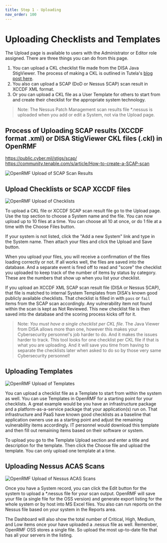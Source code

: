 ```yaml
---
title: Step 1 - Uploading
nav_order: 100
---
```


# Uploading Checklists and Templates

The Upload page is available to users with the Administrator or Editor role assigned. There are three things you can do from this page.  

1. You can upload a CKL checklist file made from the DISA Java StigViewer. The process of making a CKL is outlined in Tutela's [blog post here](https://medium.com/@dgould_43957/how-to-use-disa-stig-viewer-tool-907358d17cea). 
2. You also can upload a SCAP (DoD or Nessus SCAP) scan result in XCCDF XML format. 
3. Or you can upload a CKL file as a User Template for others to start from and create their checklist for the appropriate system technology. 

> Note: The Nessus Patch Management scan results file *.nessus is uploaded when you add or edit a System, not via the Upload page. 

## Process of Uploading SCAP results (XCCDF format .xml) or DISA StigViewer CKL files (.ckl) in OpenRMF
https://public.cyber.mil/stigs/scap/
https://community.tenable.com/s/article/How-to-create-a-SCAP-scan

![OpenRMF Upload of SCAP Scan Results](/assets/OpenRMF-SCAP-Process.png)

## Upload Checklists or SCAP XCCDF files
![OpenRMF Upload of Checklists](/assets/upload-checklist-xccdf.png)

To upload a CKL file or XCCDF SCAP scan result file go to the Upload page. Use the top section to choose a System name and the file. You can now upload up to 10 files at a time. You can choose all 10 at once, or do 1 file at a time with the Choose Files button. 

If your system is not listed, click the "Add a new System" link and type in the System name. Then attach your files and click the Upload and Save button. 

When you upload your files, you will receive a confirmation of the files loading correctly or not. If all works well, the files are saved into the database. And a separate event is fired off to read and "score" the checklist you uploaded to keep track of the number of items by status by category. These are the numbers that show up when you list your checklist. 

If you upload an XCCDF XML SCAP scan result file (DISA or Nessus SCAP), that file is matched to internal System Templates from DISA's known good publicly available checklists. That checklist is filled in with `pass` or `fail` items from the SCAP scan accordingly. Any vulnerability item not found within the scan is kept as Not Reviewed. This new checklist file is then saved into the database and the scoring process kicks off for it. 

> Note: _You must have a single checklist per CKL file_. The Java Viewer from DISA allows more than one, however this makes your Cybersecurity personnel's job harder to do. And it makes the issues harder to track. This tool looks for one checklist per CKL file if that is what you are uploading. And it will save you time from having to separate the checklists later when asked to do so by those very same Cybersecurity personnel!

## Uploading Templates

![OpenRMF Upload of Templates](/assets/upload-template.png)

You can upload a checklist file as a Template to start from within the system as well. You can use Templates in OpenRMF for a starting point for your checklists. A great example would be you have an infrastructure package and a platform-as-a-service package that your application(s) run on. That infrastructure and PaaS have known good checklists as a baseline that application owners use as a starting point and adjust the remaining vulnerability items accordingly.  IT personnel would download this template and then fill out remaining items based on their software or system.

To upload you go to the Template Upload section and enter a title and description for the template. Then click the Choose file and upload the template. You can only upload one template at a time. 

## Uploading Nessus ACAS Scans

![OpenRMF Upload of Nessus ACAS Scans](/assets/upload-nessus-scan-file.png)

Once you have a System record, you can click the Edit button for the system to upload a *.nessus file for your scan output. OpenRMF will save your file (a single file for the OSS version) and generate export listing for the whole system or by host into MS Excel files. You also can run reports on the Nessus file based on your system in the Reports area. 

The Dashboard will also show the total number of Critical, High, Medium, and Low items once your have uploaded a .nessus file as well. Remember, OpenRMF OSS stores a single file. So upload the most up-to-date file that has all your servers in the listing. 